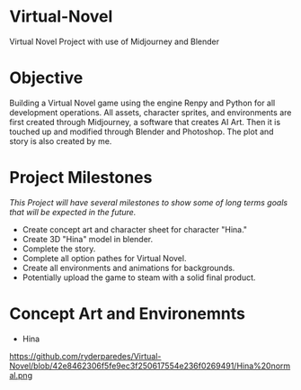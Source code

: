 # Virtual-Novel
Virtual Novel Project with use of Midjourney and Blender

# Objective

Building a Virtual Novel game using the engine Renpy and Python for all development operations. All assets, character sprites, and environments are first created through Midjourney, a software that creates AI Art. Then it is touched up and modified through Blender and Photoshop. The plot and story is also created by me. 

# Project Milestones

*This Project will have several milestones to show some of long terms goals that will be expected in the future.*
- Create concept art and character sheet for character "Hina."
- Create 3D "Hina" model in blender.
- Complete the story.
- Complete all option pathes for Virtual Novel.
- Create all environments and animations for backgrounds.
- Potentially upload the game to steam with a solid final product.

# Concept Art and Environemnts

- Hina

https://github.com/ryderparedes/Virtual-Novel/blob/42e8462306f5fe9ec3f250617554e236f0269491/Hina%20normal.png
